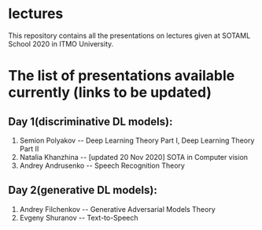# lectures
This repository contains all the presentations on lectures given at SOTAML School 2020 in ITMO University.

# The list of presentations available currently (links to be updated)
## Day 1(discriminative DL models):
1. Semion Polyakov -- Deep Learning Theory Part I, Deep Learning Theory Part II
2. Natalia Khanzhina -- [updated 20 Nov 2020] SOTA in Computer vision
3. Andrey Andrusenko -- Speech Recognition Theory
## Day 2(generative DL models):
1. Andrey Filchenkov -- Generative Adversarial Models Theory
2. Evgeny Shuranov -- Text-to-Speech
